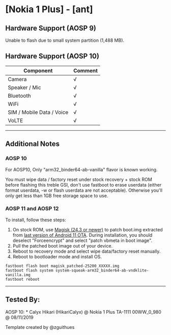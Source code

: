 # [Nokia 1 Plus] - [ant]

## Hardware Support (AOSP 9)

Unable to flash due to small system partition (1,488 MB).

## Hardware Support (AOSP 10)

| Component                 |      Comment                                              |
|---------------------------|-----------------------------------------------------------|
| Camera                    | √                                                         |
| Speaker / Mic             | √                                                         |
| Bluetooth                 | √                                                         |
| WiFi                      | √                                                         |
| SIM / Mobile Data / Voice | √                                                         |
| VoLTE                     | √                                                         |

***
## Additional Notes

### AOSP 10
For AOSP10, Only "arm32_binder64-ab-vanilla" flavor is known working.

You must wipe data / factory reset under stock recovery + stock ROM before flashing this treble GSI, don't use fastboot to erase userdata (either format userdata, -w or flash userdata are not acceptable). Otherwise you'll only get less than 1GB free storage space to use.

### AOSP 11 and AOSP 12

To install, follow these steps:
1. On stock ROM, use [Magisk (24.3 or newer)](https://github.com/topjohnwu/Magisk/releases/) to patch boot.img extracted from [last version of Android 11 OTA](https://android.googleapis.com/packages/ota-api/package/0abc215a4a29b1800c35cbc27fe36767a03b1977.zip). During installation, you should deselect "Forceencrypt" and select "patch vbmeta in boot image".
2. Pull the patched boot image out of your device.
3. Reboot to recovery mode and select wipe data/factory reset manually.
4. Reboot to bootloader mode and install OS.
```
fastboot flash boot magisk_patched-25200_XXXXX.img
fastboot flash system system-squeak-arm32_binder64-ab-vndklite-vanilla.img
fastboot reboot
```

***


## Tested By:

AOSP 10: * Calyx Hikari (HikariCalyx) @ Nokia 1 Plus TA-1111 00WW_0_980 @ 08/11/2019


Template created by @zguithues